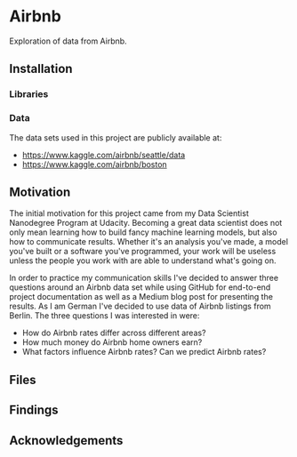 # Airbnb
Exploration of data from Airbnb.

## Installation
### Libraries
### Data
The data sets used in this project are publicly available at:
- https://www.kaggle.com/airbnb/seattle/data
- https://www.kaggle.com/airbnb/boston

## Motivation
The initial motivation for this project came from my Data Scientist Nanodegree Program at Udacity. Becoming a great data scientist does not only mean learning how to build fancy machine learning models, but also how to communicate results. Whether it's an analysis you've made, a model you've built or a software you've programmed, your work will be useless unless the people you work with are able to understand what's going on.

In order to practice my communication skills I've decided to answer three questions around an Airbnb data set while using GitHub for end-to-end project documentation as well as a Medium blog post for presenting the results. As I am German I've decided to use data of Airbnb listings from Berlin. The three questions I was interested in were:
* How do Airbnb rates differ across different areas?
* How much money do Airbnb home owners earn?
* What factors influence Airbnb rates? Can we predict Airbnb rates?

## Files
## Findings
## Acknowledgements

